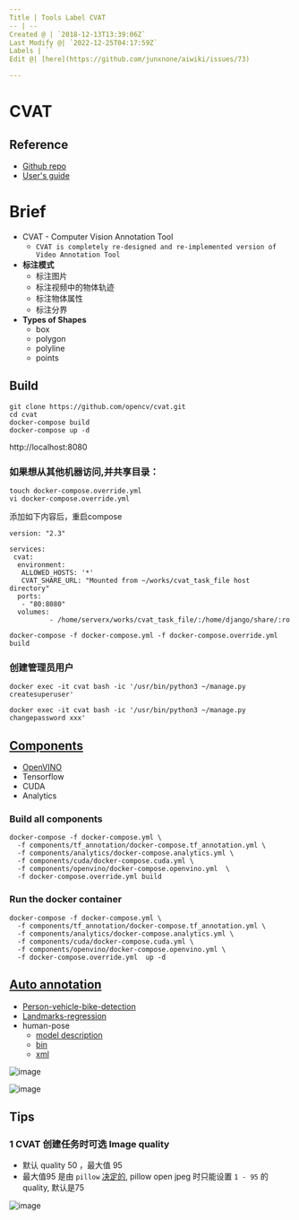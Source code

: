 ```yaml
---
Title | Tools Label CVAT
-- | --
Created @ | `2018-12-13T13:39:06Z`
Last Modify @| `2022-12-25T04:17:59Z`
Labels | ``
Edit @| [here](https://github.com/junxnone/aiwiki/issues/73)

---
```

# CVAT 
## Reference

- [Github repo](https://github.com/opencv/cvat)
- [User's guide](https://github.com/opencv/cvat/blob/develop/cvat/apps/documentation/user_guide.md)

# Brief

- CVAT - Computer Vision Annotation Tool
  - `CVAT is completely re-designed and re-implemented version of Video Annotation Tool`
- **标注模式**
  - 标注图片
  - 标注视频中的物体轨迹
  - 标注物体属性
  - 标注分界
- **Types of Shapes**
  - box
  - polygon
  - polyline
  - points


## Build

```
git clone https://github.com/opencv/cvat.git
cd cvat
docker-compose build
docker-compose up -d
```
http://localhost:8080

### 如果想从其他机器访问,并共享目录：

```
touch docker-compose.override.yml
vi docker-compose.override.yml
```
添加如下内容后，重启compose
```
version: "2.3"

services:
 cvat:
  environment:
   ALLOWED_HOSTS: '*'
   CVAT_SHARE_URL: "Mounted from ~/works/cvat_task_file host directory"
  ports:
   - "80:8080"
  volumes:
          - /home/serverx/works/cvat_task_file/:/home/django/share/:ro
```
```
docker-compose -f docker-compose.yml -f docker-compose.override.yml build
```

### 创建管理员用户

```
docker exec -it cvat bash -ic '/usr/bin/python3 ~/manage.py createsuperuser'
```
```
docker exec -it cvat bash -ic '/usr/bin/python3 ~/manage.py changepassword xxx'
```

## [Components](https://github.com/opencv/cvat#additional-optional-components)

- [OpenVINO](https://github.com/opencv/cvat/tree/develop/components/openvino#intel-openvino-toolkit)
- Tensorflow
- CUDA
- Analytics

### Build all components

```
docker-compose -f docker-compose.yml \
  -f components/tf_annotation/docker-compose.tf_annotation.yml \
  -f components/analytics/docker-compose.analytics.yml \
  -f components/cuda/docker-compose.cuda.yml \
  -f components/openvino/docker-compose.openvino.yml  \
  -f docker-compose.override.yml build
```

### Run the docker container

```
docker-compose -f docker-compose.yml \
  -f components/tf_annotation/docker-compose.tf_annotation.yml \
  -f components/analytics/docker-compose.analytics.yml \
  -f components/cuda/docker-compose.cuda.yml \
  -f components/openvino/docker-compose.openvino.yml \
  -f docker-compose.override.yml  up -d
```

## [Auto annotation](https://github.com/opencv/cvat/blob/a967fe1eaba9ef4b6d3cc626c0bda1afa48038cd/cvat/apps/auto_annotation/README.md)

- [Person-vehicle-bike-detection](https://github.com/opencv/cvat/blob/a967fe1eaba9ef4b6d3cc626c0bda1afa48038cd/cvat/apps/auto_annotation/README.md#person-vehicle-bike-detection-crossroad-0078-openvino-toolkit)
- [Landmarks-regression](https://github.com/opencv/cvat/blob/a967fe1eaba9ef4b6d3cc626c0bda1afa48038cd/cvat/apps/auto_annotation/README.md#landmarks-regression-retail-0009-openvino-toolkit)
- human-pose
  - [model description](https://github.com/opencv/open_model_zoo/blob/2018/intel_models/human-pose-estimation-0001/description/human-pose-estimation-0001.md)
  - [bin](https://download.01.org/openvinotoolkit/2018_R5/open_model_zoo/human-pose-estimation-0001/FP32/human-pose-estimation-0001.bin)
  - [xml](https://download.01.org/openvinotoolkit/2018_R5/open_model_zoo/human-pose-estimation-0001/FP32/human-pose-estimation-0001.xml)

![image](https://user-images.githubusercontent.com/2216970/51457981-719a2600-1d8e-11e9-80de-a6241704c28c.png)

![image](https://user-images.githubusercontent.com/2216970/51508027-8d550900-1e2e-11e9-9b6b-bdd461f8788e.png)


## Tips
### 1 CVAT 创建任务时可选 Image quality
- 默认 quality 50 ，最大值 95
- 最大值95 是由 `pillow` [决定的](https://pillow.readthedocs.io/en/5.1.x/handbook/image-file-formats.html#jpeg), pillow open jpeg 时只能设置 `1 - 95` 的quality, 默认是75

![image](https://user-images.githubusercontent.com/2216970/71862800-f6b05380-3135-11ea-94b7-572ad635dc19.png)

